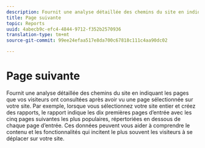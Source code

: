```yaml
---
description: Fournit une analyse détaillée des chemins du site en indiquant les pages que vos visiteurs ont consultées après avoir vu une page sélectionnée sur votre site. Par exemple, lorsque vous sélectionnez votre site entier et créez des rapports, le rapport indique les dix premières pages d’entrée avec les cinq pages suivantes les plus populaires, répertoriées en dessous de chaque page d’entrée. Ces données peuvent vous aider à comprendre le contenu et les fonctionnalités qui incitent le plus souvent les visiteurs à se déplacer sur votre site.
title: Page suivante
topic: Reports
uuid: 4abecb9c-efc4-4844-9712-f352b2570936
translation-type: tm+mt
source-git-commit: 99ee24efaa517e8da700c67818c111c4aa90dc02

---
```



# Page suivante

Fournit une analyse détaillée des chemins du site en indiquant les pages que vos visiteurs ont consultées après avoir vu une page sélectionnée sur votre site. Par exemple, lorsque vous sélectionnez votre site entier et créez des rapports, le rapport indique les dix premières pages d’entrée avec les cinq pages suivantes les plus populaires, répertoriées en dessous de chaque page d’entrée. Ces données peuvent vous aider à comprendre le contenu et les fonctionnalités qui incitent le plus souvent les visiteurs à se déplacer sur votre site.

